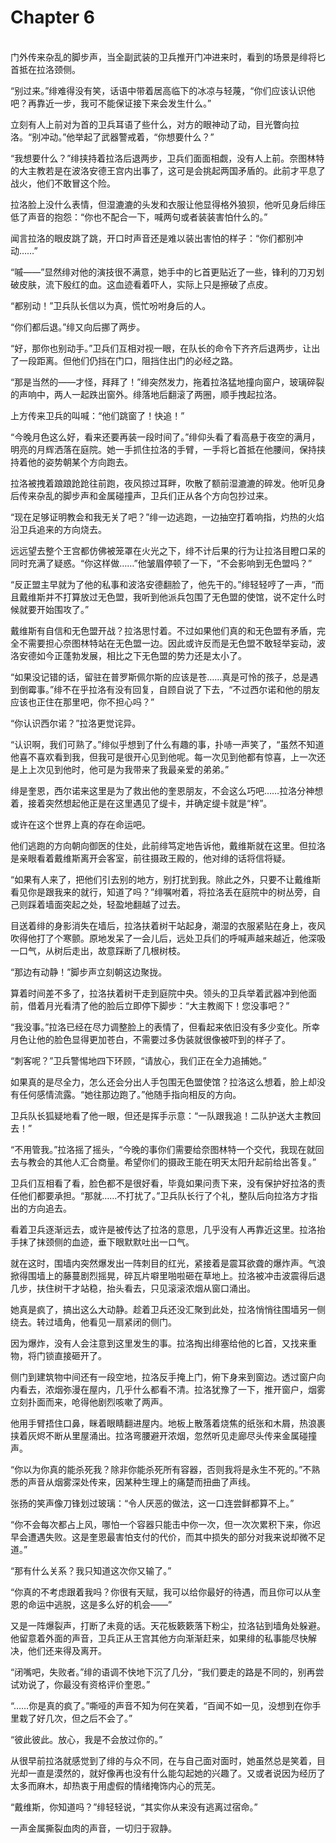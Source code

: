 # Chapter 6

<br>
门外传来杂乱的脚步声，当全副武装的卫兵推开门冲进来时，看到的场景是绯将匕首抵在拉洛颈侧。

“别过来。”绯难得没有笑，话语中带着居高临下的冰凉与轻蔑，“你们应该认识他吧？再靠近一步，我可不能保证接下来会发生什么。”

立刻有人上前对为首的卫兵耳语了些什么，对方的眼神动了动，目光瞥向拉洛。“别冲动。”他举起了武器警戒着，“你想要什么？”

“我想要什么？”绯挟持着拉洛后退两步，卫兵们面面相觑，没有人上前。奈图林特的大主教若是在波洛安德王宫内出事了，这可是会挑起两国矛盾的。此前才平息了战火，他们不敢冒这个险。

拉洛脸上没什么表情，但湿漉漉的头发和衣服让他显得格外狼狈，他听见身后绯压低了声音的抱怨：“你也不配合一下，喊两句或者装装害怕什么的。”

闻言拉洛的眼皮跳了跳，开口时声音还是难以装出害怕的样子：“你们都别冲动……”

“嘁——”显然绯对他的演技很不满意，她手中的匕首更贴近了一些，锋利的刀刃划破皮肤，流下殷红的血。这血迹看着吓人，实际上只是擦破了点皮。

“都别动！”卫兵队长信以为真，慌忙吩咐身后的人。

“你们都后退。”绯又向后挪了两步。

“好，那你也别动手。”卫兵们互相对视一眼，在队长的命令下齐齐后退两步，让出了一段距离。但他们仍挡在门口，阻挡住出门的必经之路。

“那是当然的——才怪，拜拜了！”绯突然发力，拖着拉洛猛地撞向窗户，玻璃碎裂的声响中，两人一起跌出窗外。绯落地后翻滚了两圈，顺手拽起拉洛。

上方传来卫兵的叫喊：“他们跳窗了！快追！”

“今晚月色这么好，看来还要再装一段时间了。”绯仰头看了看高悬于夜空的满月，明亮的月辉洒落在庭院。她一手抓住拉洛的手臂，一手将匕首抵在他腰间，保持挟持着他的姿势朝某个方向跑去。

拉洛被拽着踉踉跄跄往前跑，夜风掠过耳畔，吹散了额前湿漉漉的碎发。他听见身后传来杂乱的脚步声和金属碰撞声，卫兵们正从各个方向包抄过来。

“现在足够证明教会和我无关了吧？”绯一边逃跑，一边抽空打着响指，灼热的火焰沿卫兵追来的方向烧去。

远远望去整个王宫都仿佛被笼罩在火光之下，绯不计后果的行为让拉洛目瞪口呆的同时充满了疑惑。“你这样做……”他皱眉停顿了一下，“不会影响到无色盟吗？”

“反正盟主早就为了他的私事和波洛安德翻脸了，他先干的。”绯轻轻哼了一声，“而且戴维斯并不打算放过无色盟，我听到他派兵包围了无色盟的使馆，说不定什么时候就要开始围攻了。”

戴维斯有自信和无色盟开战？拉洛思忖着。不过如果他们真的和无色盟有矛盾，完全不需要担心奈图林特站在无色盟一边。因此或许反而是无色盟不敢轻举妄动，波洛安德如今正蓬勃发展，相比之下无色盟的势力还是太小了。

“如果没记错的话，留驻在普罗斯佩尔斯的应该是苍……真是可怜的孩子，总是遇到倒霉事。”绯不在乎拉洛有没有回复，自顾自说了下去，“不过西尔诺和他的朋友应该也正住在那里吧，你不担心吗？”

“你认识西尔诺？”拉洛更觉诧异。

“认识啊，我们可熟了。”绯似乎想到了什么有趣的事，扑哧一声笑了，“虽然不知道他喜不喜欢看到我，但我可是很开心见到他呢。每一次见到他都有惊喜，上一次还是上上次见到他时，他可是为我带来了我最亲爱的弟弟。”

绯是奎恩，西尔诺来这里是为了救出他的奎恩朋友，不会这么巧吧……拉洛分神想着，接着突然想起他正是在这里遇见了缇卡，并确定缇卡就是“梓”。

或许在这个世界上真的存在命运吧。

他们逃跑的方向朝向御医的住处，此前绯笃定地告诉他，戴维斯就在这里。但拉洛是亲眼看着戴维斯离开会客室，前往摄政王殿的，他对绯的话将信将疑。

“如果有人来了，把他们引去别的地方，别打扰到我。除此之外，只要不让戴维斯看见你是跟我来的就行，知道了吗？”绯嘱咐着，将拉洛丢在庭院中的树丛旁，自己则踩着墙面突起之处，轻盈地翻越了过去。

目送着绯的身影消失在墙后，拉洛扶着树干站起身，潮湿的衣服紧贴在身上，夜风吹得他打了个寒颤。原地发呆了一会儿后，远处卫兵们的呼喊声越来越近，他深吸一口气，从树后走出，故意踩断了几根树枝。

“那边有动静！”脚步声立刻朝这边聚拢。

算着时间差不多了，拉洛扶着树干走到庭院中央。领头的卫兵举着武器冲到他面前，借着月光看清了他的脸后立即停下脚步：“大主教阁下！您没事吧？”

“我没事。”拉洛已经在尽力调整脸上的表情了，但看起来依旧没有多少变化。所幸月色让他的脸色显得更加苍白，不需要过多伪装就很像被吓到的样子了。

“刺客呢？”卫兵警惕地四下环顾，“请放心，我们正在全力追捕她。”

如果真的是尽全力，怎么还会分出人手包围无色盟使馆？拉洛这么想着，脸上却没有任何感情流露。“她往那边跑了。”他随手指向相反的方向。

卫兵队长狐疑地看了他一眼，但还是挥手示意：“一队跟我追！二队护送大主教回去！”

“不用管我。”拉洛摇了摇头，“今晚的事你们需要给奈图林特一个交代，我现在就回去与教会的其他人汇合商量。希望你们的摄政王能在明天太阳升起前给出答复。”

卫兵们互相看了看，脸色都不是很好看，毕竟如果问责下来，没有保护好拉洛的责任他们都要承担。“那就……不打扰了。”卫兵队长行了个礼，整队后向拉洛方才指出的方向追去。

看着卫兵逐渐远去，或许是被传达了拉洛的意思，几乎没有人再靠近这里。拉洛抬手抹了抹颈侧的血迹，垂下眼默默吐出一口气。

就在这时，围墙内突然爆发出一阵刺目的红光，紧接着是震耳欲聋的爆炸声。气浪掀得围墙上的藤蔓剧烈摇晃，碎瓦片噼里啪啦砸在草地上。拉洛被冲击波震得后退几步，扶住树干才站稳，抬头看去，只见滚滚浓烟从窗口涌出。

她真是疯了，搞出这么大动静。趁着卫兵还没汇聚到此处，拉洛悄悄往围墙另一侧绕去。转过墙角，他看见一扇紧闭的侧门。

因为爆炸，没有人会注意到这里发生的事。拉洛掏出绯塞给他的匕首，又找来重物，将门锁直接砸开了。

侧门到建筑物中间还有一段空地，拉洛反手掩上门，俯下身来到窗边。透过窗户向内看去，浓烟弥漫在屋内，几乎什么都看不清。拉洛犹豫了一下，推开窗户，烟雾立刻扑面而来，呛得他剧烈咳嗽了两声。

他用手臂捂住口鼻，眯着眼睛翻进屋内。地板上散落着烧焦的纸张和木屑，热浪裹挟着灰烬不断从里屋涌出。拉洛弯腰避开浓烟，忽然听见走廊尽头传来金属碰撞声。

“你以为你真的能杀死我？除非你能杀死所有容器，否则我将是永生不死的。”不熟悉的声音从烟雾深处传来，因某种生理上的痛楚而扭曲了声线。

张扬的笑声像刀锋划过玻璃：“令人厌恶的做法，这一口连尝鲜都算不上。”

“你不会每次都占上风，哪怕一个容器只能击中你一次，但一次次累积下来，你迟早会遭遇失败。这是奎恩最害怕支付的代价，而其中损失的部分对我来说却微不足道。”

“那有什么关系？我只知道这次你又输了。”

“你真的不考虑跟着我吗？你很有天赋，我可以给你最好的待遇，而且你可以从奎恩的命运中逃脱，这是多么好的机会——”

又是一阵爆裂声，打断了未竟的话。天花板簌簌落下粉尘，拉洛钻到墙角处躲避。他留意着外面的声音，卫兵正从王宫其他方向渐渐赶来，如果绯的私事能尽快解决，他们还来得及离开。

“闭嘴吧，失败者。”绯的语调不快地下沉了几分，“我们要走的路是不同的，别再尝试劝说了，你最没有资格评价奎恩。”

“……你是真的疯了。”嘶哑的声音不知为何在笑着，“百闻不如一见，没想到在你手里栽了好几次，但之后不会了。”

“彼此彼此。放心，我是不会放过你的。”

从很早前拉洛就感觉到了绯的与众不同，在与自己面对面时，她虽然总是笑着，目光却一直是漠然的，就好像再也没有什么能勾起她的兴趣了。又或者说因为经历了太多而麻木，却热衷于用虚假的情绪掩饰内心的荒芜。

“戴维斯，你知道吗？”绯轻轻说，“其实你从来没有逃离过宿命。”

一声金属撕裂血肉的声音，一切归于寂静。
